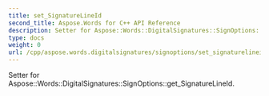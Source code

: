 ```yaml
---
title: set_SignatureLineId
second_title: Aspose.Words for C++ API Reference
description: Setter for Aspose::Words::DigitalSignatures::SignOptions::get_SignatureLineId. 
type: docs
weight: 0
url: /cpp/aspose.words.digitalsignatures/signoptions/set_signaturelineid/
---
```


Setter for Aspose::Words::DigitalSignatures::SignOptions::get_SignatureLineId. 

